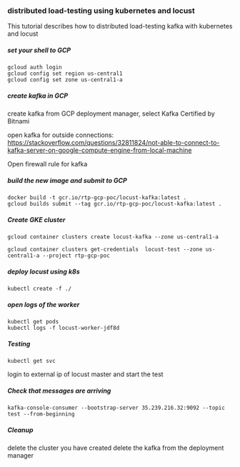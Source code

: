 ### distributed load-testing using kubernetes and locust

This tutorial describes how to distributed load-testing kafka with kubernetes and locust


##### set your shell to GCP #####

    gcloud auth login
    gcloud config set region us-central1
    gcloud config set zone us-central1-a
    


##### create kafka in GCP #####

create kafka from GCP deployment manager, select Kafka Certified by Bitnami

open kafka for outside connections: https://stackoverflow.com/questions/32811824/not-able-to-connect-to-kafka-server-on-google-compute-engine-from-local-machine

Open firewall rule for kafka

##### build the new image and submit to GCP #####

    docker build -t gcr.io/rtp-gcp-poc/locust-kafka:latest .
    gcloud builds submit --tag gcr.io/rtp-gcp-poc/locust-kafka:latest .

##### Create GKE cluster #####

    gcloud container clusters create locust-kafka --zone us-central1-a

    gcloud container clusters get-credentials  locust-test --zone us-central1-a --project rtp-gcp-poc

##### deploy locust using k8s #####

    kubectl create -f ./

##### open logs of the worker #####

    kubectl get pods
    kubectl logs -f locust-worker-jdf8d

##### Testing #####

    kubectl get svc

login to external ip of locust master and start the test

##### Check that messages are arriving #####

    kafka-console-consumer --bootstrap-server 35.239.216.32:9092 --topic test --from-beginning


##### Cleanup #####

delete the cluster you have created
delete the kafka from the deployment manager


